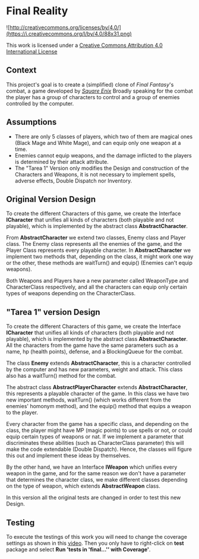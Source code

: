 Final Reality
=============

![http://creativecommons.org/licenses/by/4.0/](https://i.creativecommons.org/l/by/4.0/88x31.png)

This work is licensed under a 
[Creative Commons Attribution 4.0 International License](http://creativecommons.org/licenses/by/4.0/)

Context
-------

This project's goal is to create a (simplified) clone of _Final Fantasy_'s combat, 
a game developed by [_Square Enix_](https://www.square-enix.com)
Broadly speaking for the combat the player has a group of characters to control and 
a group of enemies controlled by the computer.

Assumptions
---
- There are only 5 classes of players, which two of them are magical ones (Black Mage and
White Mage), and can equip only one weapon at a time. 
- Enemies cannot equip weapons, and the damage inflicted to the players is determined
by their attack attribute.
- The "Tarea 1" Version only modifies the Design and construction of the Characters and
Weapons, it is not necessary to implement spells, adverse effects, Double Dispatch nor 
Inventory.



Original Version Design
---
To create the different Characters of this game, we create the Interface **ICharacter** 
that unifies all kinds of characters (both playable and not playable), which is 
implemented by the abstract class **AbstractCharacter**.

From **AbstractCharacter** we extend two classes, Enemy class and Player class. The Enemy
class represents all the enemies of the game, and the Player Class represents every 
playable character. In **AbstractCharacter** we implement two methods that, depending 
on the class, it might work one way or the other, these methods are waitTurn() and
equip() (Enemies can't equip weapons).

Both Weapons and Players have a new parameter called WeaponType and CharacterClass 
respectively, and all the characters can equip only certain types of weapons depending
on the CharacterClass.
 
"Tarea 1" version Design
---

To create the different Characters of this game, we create the Interface **ICharacter** 
that unifies all kinds of characters (both playable and not playable), which is 
implemented by the abstract class **AbstractCharacter**. All the characters from the 
game have the same parameters such as a name, hp (health points), defense, and a 
BlockingQueue for the combat.

The class **Enemy** extends **AbstractCharacter**, this is a character controlled by
the computer and has new parameters, weight and attack. This class also has a waitTurn()
method for the combat.

The abstract class **AbstractPlayerCharacter** extends **AbstractCharacter**, this 
represents a playable character of the game. In this class we have two new important 
methods, waitTurn() (which works different from the enemies' homonym method), and the
equip() method that equips a weapon to the player.

Every character from the game has a specific class, and depending on the class, the 
player might have MP (magic points) to use spells or not, or could equip certain
types of weapons or nat. If we implement a parameter that discriminates these 
abilities (such as CharacterClass parameter) this will make the code extendable (Double
Dispatch). Hence, the classes will figure this out and implement these ideas by themselves.

By the other hand, we have an Interface **IWeapon** which unifies every weapon in the 
game, and for the same reason we don't have a parameter that determines the character 
class, we make different classes depending on the type of weapon, which extends 
**AbstractWeapon** class.

In this version all the original tests are changed in order to test this new Design.

Testing
---
To execute the testings of this work you will need to change the coverage settings as
shown in this [video](https://www.youtube.com/watch?v=VVxERw4cpOY&list=PLUt1A-R2OH5788r_u0y9XeuUVx6thIVkI&index=3).
Then you only have to right-click on **test** package and select **Run 'tests in 
'final...'' with Coverage'**.
